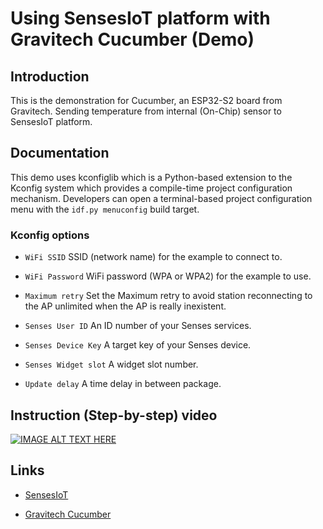# Using SensesIoT platform with Gravitech Cucumber (Demo)

## Introduction

This is the demonstration for Cucumber, an ESP32-S2 board from Gravitech. Sending temperature from internal (On-Chip) sensor to SensesIoT platform.

## Documentation

This demo uses kconfiglib which is a Python-based extension to the Kconfig system which provides a compile-time project configuration mechanism. Developers can open a terminal-based project configuration menu with the `idf.py menuconfig` build target.

### Kconfig options

- `WiFi SSID` SSID (network name) for the example to connect to.

- `WiFi Password` WiFi password (WPA or WPA2) for the example to use.

- `Maximum retry` Set the Maximum retry to avoid station reconnecting to the AP unlimited when the AP is really inexistent.

- `Senses User ID` An ID number of your Senses services.

- `Senses Device Key` A target key of your Senses device.

- `Senses Widget slot` A widget slot number.

- `Update delay` A time delay in between package.

## Instruction (Step-by-step) video

[![IMAGE ALT TEXT HERE](http://img.youtube.com/vi/Pmkq4v_dRBA/0.jpg)](https://youtu.be/Pmkq4v_dRBA)

## Links

- [SensesIoT](https://www.sensesiot.com/)

- [Gravitech Cucumber](https://www.gravitechthai.com/product-detail.php?WP=rUEjoz1yq3EZoz1iM2A0G2zDrYyj4T1zqlMZG22DM7y04TyjrPMjZT1Cq5OZhJ3tM2E0nJyyrUEjLJ1wq2WZqJ1mMlM0ZTyCrWOjhJ3tq2EZnJ1yM3E0LJywrPMjZT1Cq5OZhJ3tM2E0nJyarPMjBT04qmMZAT1CM5O0hJatrTZo7o3Q)

